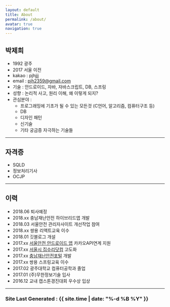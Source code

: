 ```yaml
---
layout: default
title: About
permalink: /about/
avatar: true
navigation: true
---
```


## 박제희
>
  - 1992 광주
  - 2017 서울 이전
  - kakao : pjhjjj
  - email : pjh2359@gmail.com
  - 기술 : 안드로이드, 자바, 자바스크립트, DB, 스프링
  - 성향 : 논리적 사고, 원리 이해, 왜 이렇게 되지?
  - 관심분야 :
    - 프로그래밍에 기초가 될 수 있는 모든것 (C언어, 알고리즘, 컴퓨터구조 등)
    - DB
    - 디자인 패턴
    - 신기술
    - 기타 궁금증 자극하는 기술들
---

## 자격증
>
  - SQLD
  - 정보처리기사
  - OCJP

---

## 이력
>
  - 2018.06 퇴사예정
  - 2018.xx 충남재난안전 하이브리드앱 개발
  - 2018.03 서울안전 관리자사이트 개선작업 참여
  - 2018.xx 쌍용 리액트교육 이수
  - 2018.01 깃블로그 개설
  - 2017.xx [서울안전 안드로이드 앱](https://play.google.com/store/apps/details?id=kr.go.seoul.hybrid.SafeCity) 카카오API연계 지원
  - 2017.xx [서울시 집수리닷컴](https://jibsuri.seoul.go.kr/) 고도화
  - 2017.xx [충남재난안전포털](https://safe.chungnam.go.kr/) 개발
  - 2017.xx 쌍용 스프링교육 이수
  - 2017.02 광주대학교 컴퓨터공학과 졸업
  - 2017.01 (주)무한정보기술 입사
  - 2016.12 교내 캡스톤경진대회 우수상 입상






---

### Site Last Generated : {{ site.time | date: "%-d %B %Y"  }}
